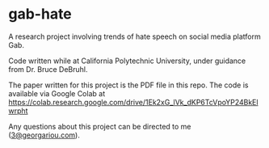 # gab-hate
A research project involving trends of hate speech on social media platform Gab.

Code written while at California Polytechnic University, under guidance from Dr. Bruce DeBruhl.

The paper written for this project is the PDF file in this repo. The code is available via Google Colab at https://colab.research.google.com/drive/1Ek2xG_lVk_dKP6TcVpoYP24BkElwrpht

Any questions about this project can be directed to me (3@georgariou.com).
